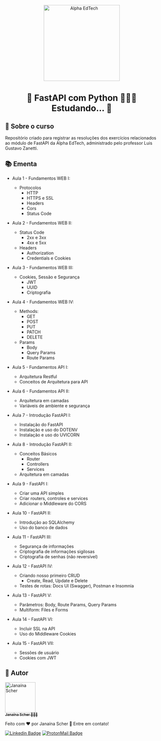 <div  align="center">
	<a  href="https://www.alphaedtech.org.br/">
		<img  src="https://user-images.githubusercontent.com/79182711/171509048-91800b54-de74-4dae-9924-3ce431a7cef2.png"  alt="Alpha EdTech"  title="Alpha EdTech"  width="250" />
	</a>
	<h1>
		🚧 FastAPI com Python 👷‍♀️🎲 Estudando... 🚧
	</h1>
</div>

## 🧐 Sobre o curso

Repositório criado para registrar as resoluções dos exercícios relacionados ao módulo de FastAPI da Alpha EdTech, administrado pelo professor Luis Gustavo Zanetti.

## 📚 Ementa

-   Aula 1 - Fundamentos WEB I:
    -   Protocolos
        -   HTTP
        -   HTTPS e SSL
        -   Headers
        -   Cors
        -   Status Code

-   Aula 2 - Fundamentos WEB II:
    -   Status Code
        -   2xx e 3xx
        -   4xx e 5xx
    -   Headers
        -   Authorization
        -   Credentials e Cookies

-   Aula 3 - Fundamentos WEB III:
    -   Cookies, Sessão e Segurança
        -   JWT
        -   UUID
        -   Criptografia

-   Aula 4 - Fundamentos WEB IV:
    -   Methods:
        -   GET
        -   POST
        -   PUT
        -   PATCH
        -   DELETE
    -   Params
        -   Body
        -   Query Params
        -   Route Params

-   Aula 5 - Fundamentos API I:
    -   Arquitetura Restful
    -   Conceitos de Arquitetura para API

-   Aula 6 - Fundamentos API II:
    -   Arquitetura em camadas
    -   Variáveis de ambiente e segurança

-   Aula 7 - Introdução FastAPI I:
    -   Instalação do FastAPI
    -   Instalação e uso do DOTENV
    -   Instalação e uso do UVICORN

-   Aula 8 - Introdução FastAPI II:
    -   Conceitos Básicos
        -   Router
        -   Controllers
        -   Services
    -   Arquitetura em camadas

-   Aula 9 - FastAPI I:
    -   Criar uma API simples
    -   Criar routers, controles e services
    -   Adicionar o Middleware do CORS

-   Aula 10 - FastAPI II:
    -   Introdução ao SQLAlchemy
    -   Uso do banco de dados

-   Aula 11 - FastAPI III:
    -   Segurança de informações
    -   Criptografia de informações sigilosas
    -   Criptografia de senhas (não reversível)

-   Aula 12 - FastAPI IV:
    -   Criando nosso primeiro CRUD
        -   Create, Read, Update e Delete
    -   Testes de rotas: Docs UI (Swagger), Postman e Insomnia

-   Aula 13 - FastAPI V:
    -   Parâmetros: Body, Route Params, Query Params
    -   Multiform: Files e Forms

-   Aula 14 - FastAPI VI:
    -   Incluir SSL na API
    -   Uso do Middleware Cookies

-   Aula 15 - FastAPI VII:
    -   Sessões de usuário
    -   Cookies com JWT

## 🦸 Autor

<div>
	<a  href="https://github.com/janascher">
		<img  src="https://avatars.githubusercontent.com/u/79182711?v=4"  width="100px;"  alt="Janaína Scher"/>
		<br />
		<sub>
			<b>Janaína Scher</b> 👩🏻‍💻
		</sub>
	</a>
</div>

Feito com ❤️ por Janaína Scher 👋 Entre em contato!

[![Linkedin Badge](https://img.shields.io/badge/LinkedIn-0077B5?style=for-the-badge&logo=linkedin&logoColor=white)](https://www.linkedin.com/in/janainascher/) [![ProtonMail Badge](https://img.shields.io/badge/ProtonMail-8B89CC?style=for-the-badge&logo=protonmail&logoColor=white)](mailto:janainascher@protonmail.com)
